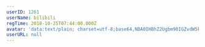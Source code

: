 ```yaml
---
userID: 1261
userName: bilibili
regTime: 2018-10-25T07:44:00.000Z
avatar: 'data:text/plain; charset=utf-8;base64,NDA0IHBhZ2Ugbm90IGZvdW5kCg=='
userURL: null
---
```



